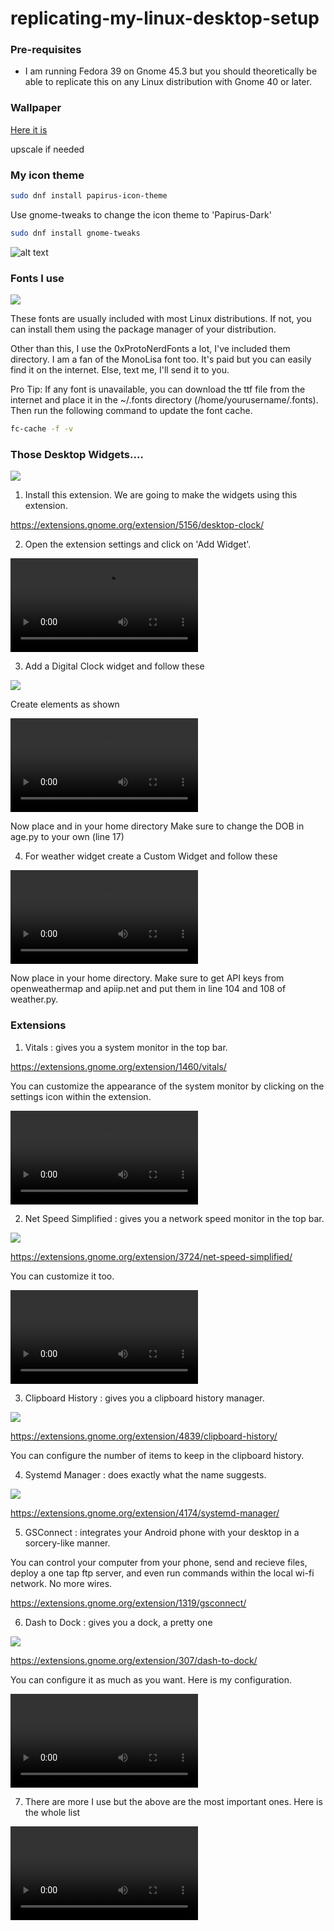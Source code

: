 # replicating-my-linux-desktop-setup

### Pre-requisites

- I am running Fedora 39 on Gnome 45.3 but you should theoretically be able to replicate this on any Linux distribution with Gnome 40 or later.

### Wallpaper 

[Here it is](./1515250514_1.jpg) 

upscale if needed

### My icon theme 

```bash
sudo dnf install papirus-icon-theme
```

Use gnome-tweaks to change the icon theme to 'Papirus-Dark'

```bash
sudo dnf install gnome-tweaks
```
![alt text](/res/image-1.png)

### Fonts I use 

![](/res/myfonts.png)

These fonts are usually included with most Linux distributions. If not, you can install them using the package manager of your distribution.

Other than this, I use the 0xProtoNerdFonts a lot, I've included them [](/fonts/) directory. I am a fan of the MonoLisa font too. It's paid but you can easily find it on the internet. Else, text me, I'll send it to you.

Pro Tip: If any font is unavailable, you can download the ttf file from the internet and place it in the ~/.fonts directory (/home/yourusername/.fonts). Then run the following command to update the font cache.

```bash
fc-cache -f -v
```

### Those Desktop Widgets....

![](/res/desktop.png)

1. Install this extension. We are going to make the widgets using this extension.

https://extensions.gnome.org/extension/5156/desktop-clock/


2. Open the extension settings and click on 'Add Widget'.

![](/res/addwidget.webm)


3. Add a Digital Clock widget and follow these

![](/res/image.png)

Create elements as shown 

![](/res/firstwidget.webm)

Now place [](/scripts/age.py) and [](/scripts/yearprogress.py) in your home directory
Make sure to change the DOB in age.py to your own (line 17)

4. For weather widget create a Custom Widget and follow these

![](/res/weather.webm)

Now place [](/scripts/weather.py) in your home directory. 
Make sure to get API keys from openweathermap and apiip.net and put them in line 104 and 108 of weather.py.

### Extensions

1. Vitals : gives you a system monitor in the top bar.

https://extensions.gnome.org/extension/1460/vitals/

You can customize the appearance of the system monitor by clicking on the settings icon within the extension.

![](/res/Screencast%20from%202024-02-11%2023-52-45.webm)

2. Net Speed Simplified : gives you a network speed monitor in the top bar.

![](/res/netspeed.png)

https://extensions.gnome.org/extension/3724/net-speed-simplified/

You can customize it too. 

![](/res/netspeedconfig.webm)

3. Clipboard History : gives you a clipboard history manager.

![](/res/netspeed.png) 

https://extensions.gnome.org/extension/4839/clipboard-history/

You can configure the number of items to keep in the clipboard history.

4. Systemd Manager : does exactly what the name suggests.

![](/res/systemd.png)

https://extensions.gnome.org/extension/4174/systemd-manager/

5. GSConnect : integrates your Android phone with your desktop in a sorcery-like manner.

You can control your computer from your phone, send and recieve files, deploy a one tap ftp server, and even run commands within the local wi-fi network. No more wires. 

https://extensions.gnome.org/extension/1319/gsconnect/


6. Dash to Dock : gives you a dock, a pretty one 

![](/res/dock.png)

https://extensions.gnome.org/extension/307/dash-to-dock/

You can configure it as much as you want. Here is my configuration.

![](/res/dock.webm)

7. There are more I use but the above are the most important ones. Here is the whole list 

![](/res/extensions.webm)



